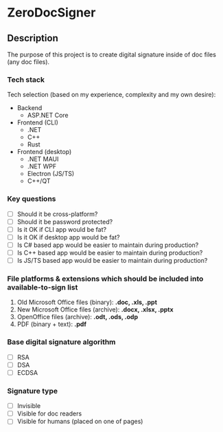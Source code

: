 # ZeroDocSigner

## Description
The purpose of this project is to create digital signature inside of doc files (any doc files).

### Tech stack
Tech selection (based on my experience, complexity and my own desire):
- Backend
  - ASP.NET Core
- Frontend (CLI)
  - .NET
  - C++
  - Rust
- Frontend (desktop)
  - .NET MAUI
  - .NET WPF
  - Electron (JS/TS)
  - C++/QT

### Key questions
- [ ] Should it be cross-platform?
- [ ] Should it be password protected?
- [ ] Is it OK if CLI app would be fat?
- [ ] Is it OK if desktop app would be fat?
- [ ] Is C# based app would be easier to maintain during production?
- [ ] Is C++ based app would be easier to maintain during production?
- [ ] Is JS/TS based app would be easier to maintain during production?

### File platforms & extensions which should be included into available-to-sign list
1. Old Microsoft Office files (binary):
**.doc, .xls, .ppt**
2. New Microsoft Office files (archive):
**.docx, .xlsx, .pptx**
3. OpenOffice files (archive):
**.odt, .ods, .odp**
4. PDF (binary + text):
**.pdf**

### Base digital signature algorithm
- [ ] RSA
- [ ] DSA
- [ ] ECDSA

### Signature type
- [ ] Invisible
- [ ] Visible for doc readers
- [ ] Visible for humans (placed on one of pages)